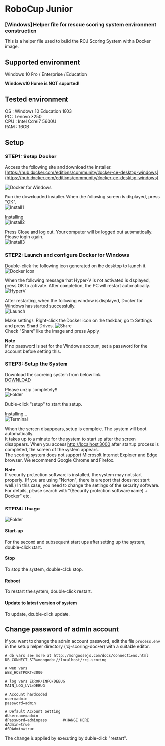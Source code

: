 # RoboCup Junior
### [Windows] Helper file for rescue scoring system environment construction
This is a helper file used to build the RCJ Scoring System with a Docker image.

## Supported environment
Windows 10 Pro / Enterprise / Education

**Windows10 Home is NOT suported!**


## Tested environment
OS : Windows 10 Education 1803  
PC : Lenovo X250  
CPU : Intel Corei7 5600U  
RAM : 16GB

## Setup

### STEP1: Setup Docker
Access the following site and download the installer.  
[https://hub.docker.com/editions/community/docker-ce-desktop-windows](https://hub.docker.com/editions/community/docker-ce-desktop-windows)

![Docker for Windows](https://raw.githubusercontent.com/rrrobo/rcj-scoring-docker-helper-windows-international/images/dc-win.jpeg)

Run the downloaded installer.
When the following screen is displayed, press "OK".  
![Install1](https://raw.githubusercontent.com/rrrobo/rcj-scoring-docker-helper-windows-international/images/install1.png)

Installing  
![Install2](https://raw.githubusercontent.com/rrrobo/rcj-scoring-docker-helper-windows-international/images/install2.png)

Press Close and log out.
Your computer will be logged out automatically. Please login again.  
![Install3](https://raw.githubusercontent.com/rrrobo/rcj-scoring-docker-helper-windows-international/images/install3.png)

### STEP2: Launch and configure Docker for Windows

Double-click the following icon generated on the desktop to launch it.  
![Docker icon](https://raw.githubusercontent.com/rrrobo/rcj-scoring-docker-helper-windows-international/images/dc-icon.png)

When the following message that Hyper-V is not activated is displayed, press OK to activate. After completion, the PC will restart automatically.  
![HyperV](https://raw.githubusercontent.com/rrrobo/rcj-scoring-docker-helper-windows-international/images/hyperV.png)

After restarting, when the following window is displayed, Docker for Windows has started successfully.  
![Launch](https://raw.githubusercontent.com/rrrobo/rcj-scoring-docker-helper-windows-international/images/launch.png)

Make settings.
Right-click the Docker icon on the taskbar, go to Settings and press Shard Drives.
![Share](https://raw.githubusercontent.com/rrrobo/rcj-scoring-docker-helper-windows-international/images/setting.png)  
Check "Share" like the image and press Apply.

**Note**  
If no password is set for the Windows account, set a password for the account before setting this.

### STEP3: Setup the System
Download the scoreing system from below link.  
[DOWNLOAD](https://github.com/rrrobo/rcj-scoring-docker-helper-windows-international/archive/master.zip)

Please unzip completely!!  
![Folder](https://raw.githubusercontent.com/rrrobo/rcj-scoring-docker-helper-windows-international/images/folder.png)

Duble-click "setup" to start the setup.

Installing...  
![Terminal](https://raw.githubusercontent.com/rrrobo/rcj-scoring-docker-helper-windows-international/images/terminal.png)


When the screen disappears, setup is complete. The system will boot automatically.  
It takes up to a minute for the system to start up after the screen disappears.
When you access [http://localhost:3000](http://localhost:3000) after startup process is completed, the screen of the system appears.  
The scoring system does not support Microsoft Internet Explorer and Edge browser. We recommend Google Chrome and Firefox.

**Note**  
If security protection software is installed, the system may not start properly. (If you are using "Norton", there is a report that does not start well.)
In this case, you need to change the settings of the security software. For details, please search with "(Security protection software name) + Docker" etc.

### STEP4: Usage
![Folder](https://raw.githubusercontent.com/rrrobo/rcj-scoring-docker-helper-windows-international/images/folder.png)

#### Start-up

For the second and subsequent start ups after setting up the system, double-click start.

#### Stop

To stop the system, double-click stop.

#### Reboot

To restart the system, double-click restart.

#### Update to latest version of system

To update, double-click update.

## Change password of admin account
If you want to change the admin account password, edit the file `process.env` in the setup helper directory (rcj-scoring-docker) with a suitable editor.

```
# db vars see more at http://mongoosejs.com/docs/connections.html
DB_CONNECT_STR=mongodb://localhost/rcj-scoring

# web vars
WEB_HOSTPORT=3000

# log vars ERROR/INFO/DEBUG
MAIN_LOG_LVL=DEBUG

# Account hardcoded
user=admin
password=admin

# Default Account Setting
dUsername=admin
dPassword=adminpass       #CHANGE HERE
dAdmin=true
dSDAdmin=true
```

The change is applied by executing by duble-click "restart".
